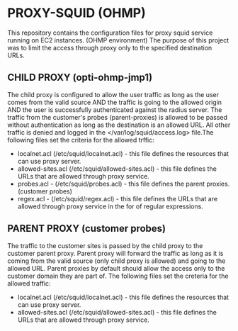 # **PROXY-SQUID (OHMP)**

This repository contains the configuration files for proxy squid service running on EC2 instances. (OHMP environment)
The purpose of this project was to limit the access through proxy only to the specified destination URLs.

## CHILD PROXY (opti-ohmp-jmp1)

The child proxy is configured to allow the user traffic as long as the user comes from the valid source AND the traffic is going to the allowed origin AND the user is successfully authenticated against the radius server. The traffic from the customer's probes (parent-proxies) is allowed to be passed without authentication as long as the destination is an allowed URL. All other traffic is denied and logged in the </var/log/squid/access.log> file.The following files set the criteria for the allowed trffic:

 - localnet.acl (/etc/squid/localnet.acl) - this file defines the resources that can use proxy server.
 - allowed-sites.acl (/etc/squid/allowed-sites.acl) - this file defines the URLs that are allowed through proxy service.
 - probes.acl - (/etc/squid/probes.acl) - this file defines the parent proxies. (customer probes)
 - regex.acl - (/etc/squid/regex.acl) - this file defines the URLs that are allowed through proxy service in the for of regular expressions.

## PARENT PROXY (customer probes)

The traffic to the customer sites is passed by the child proxy to the customer parent proxy. Parent proxy will forward the traffic as long as it is coming from the valid source (only child proxy is allowed) and going to the allowed URL. Parent proxies by default should allow the access only to the customer domain they are part of. 
The following files set the creteria for the allowed traffic:

- localnet.acl (/etc/squid/localnet.acl) - this file defines the resources that can use proxy server.
- allowed-sites.acl (/etc/squid/allowed-sites.acl) - this file defines the URLs that are allowed through proxy service.




